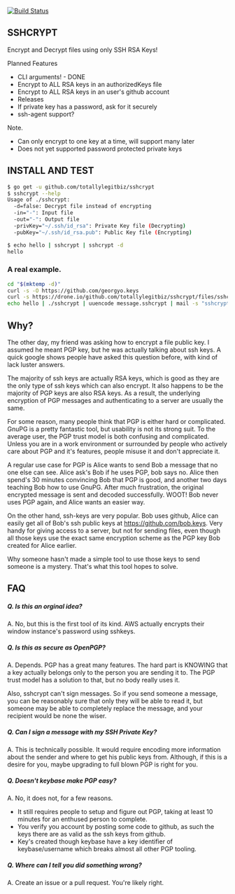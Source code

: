 [![Build Status](https://drone.io/github.com/totallylegitbiz/sshcrypt/status.png)](https://drone.io/github.com/totallylegitbiz/sshcrypt/latest)
## SSHCRYPT

Encrypt and Decrypt files using only SSH RSA Keys!

Planned Features
- CLI arguments! - DONE
- Encrypt to ALL RSA keys in an authorizedKeys file
- Encrypt to ALL RSA keys in an user's github account
- Releases
- If private key has a password, ask for it securely
- ssh-agent support?

Note.
- Can only encrypt to one key at a time, will support many later
- Does not yet supported password protected private keys


## INSTALL AND TEST
```sh
$ go get -u github.com/totallylegitbiz/sshcrypt
$ sshcrypt --help
Usage of ./sshcrypt:
  -d=false: Decrypt file instead of encrypting
  -in="-": Input file
  -out="-": Output file
  -privKey="~/.ssh/id_rsa": Private Key file (Decrypting)
  -pubKey="~/.ssh/id_rsa.pub": Public Key file (Encrypting)

$ echo hello | sshcrypt | sshcrypt -d
hello
```
### A real example.
```sh
cd "$(mktemp -d)"
curl -s -O https://github.com/georgyo.keys
curl -s https://drone.io/github.com/totallylegitbiz/sshcrypt/files/sshcrypt.darwin.x86_64.tar.gz | tar xzf -
echo hello | ./sshcrypt | uuencode message.sshcrypt | mail -s "sshcrypt message" sshcrypt@shamm.as
```



## Why?

The other day, my friend was asking how to encrypt a file public key. I assumed he
meant PGP key, but he was actually talking about ssh keys. A quick google shows
people have asked this question before, with kind of lack luster answers.

The majority of ssh keys are actually RSA keys, which is good as they are the only
type of ssh keys which can also encrypt. It also happens to be the majority of PGP
keys are also RSA keys. As a result, the underlying encryption of PGP messages and
authenticating to a server are usually the same.

For some reason, many people think that PGP is either hard or complicated. GnuPG
is a pretty fantastic tool, but usability is not its strong suit. To the average
user, the PGP trust model is both confusing and complicated. Unless you are in a
work environment or surrounded by people who actively care about PGP and it's
features, people misuse it and don't appreciate it.

A regular use case for PGP is Alice wants to send Bob a message that no one else
can see. Alice ask's Bob if he uses PGP, bob says no. Alice then spend's 30 minutes
convincing Bob that PGP is good, and another two days teaching Bob how to use GnuPG.
After much frustration, the original encrypted message is sent and decoded successfully.
WOOT! Bob never uses PGP again, and Alice wants an easier way.

On the other hand, ssh-keys are very popular. Bob uses github, Alice can easily get all
of Bob's ssh public keys at https://github.com/bob.keys. Very handy for giving access
to a server, but not for sending files, even though all those keys use the exact same
encryption scheme as the PGP key Bob created for Alice earlier.

Why someone hasn't made a simple tool to use those keys to send someone is a mystery.
That's what this tool hopes to solve.


## FAQ
##### Q. Is this an orginal idea?
A. No, but this is the first tool of its kind. AWS actually encrypts their window instance's password using sshkeys.

##### Q. Is this as secure as OpenPGP?
A. Depends. PGP has a great many features. The hard part is KNOWING that a key actually belongs only to the person you are sending it to. The PGP trust model has a solution to that, but no body really uses it.

Also, sshcrypt can't sign messages. So if you send someone a message, you can be reasonably sure that only they will be able to read it, but someone may be able to completely replace the message, and your recipient would be none the wiser.

##### Q. Can I sign a message with my SSH Private Key?
A. This is technically possible. It would require encoding more information about the sender and where to get his public keys from. Although, if this is a desire for you, maybe upgrading to full blown PGP is right for you.

##### Q. Doesn't keybase make PGP easy?
A. No, it does not, for a few reasons.
- It still requires people to setup and figure out PGP, taking at least 10 minutes for an enthused person to complete.
- You verify you account by posting some code to github, as such the keys there are as valid as the ssh keys from github.
- Key's created though keybase have a key identifier of keybase/username which breaks almost all other PGP tooling.

##### Q. Where can I tell you did something wrong?
A. Create an issue or a pull request. You're likely right.


